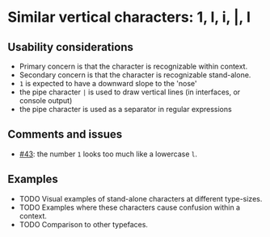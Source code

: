 # Similar vertical characters: 1, l, i, |, I

## Usability considerations

- Primary concern is that the character is recognizable within context.
- Secondary concern is that the character is recognizable stand-alone.
- `1` is expected to have a downward slope to the 'nose'
- the pipe character `|` is used to draw vertical lines (in interfaces, or console output)
- the pipe character is used as a separator in regular expressions

## Comments and issues

- [#43](https://github.com/chrissimpkins/Hack/issues/43): the number `1` looks too much like a lowercase `l`.

## Examples

- TODO Visual examples of stand-alone characters at different type-sizes.
- TODO Examples where these characters cause confusion within a context.
- TODO Comparison to other typefaces.

